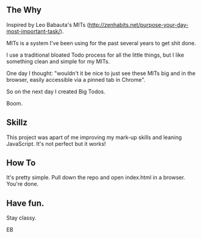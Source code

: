 ## The Why

Inspired by Leo Babauta's MITs (http://zenhabits.net/purpose-your-day-most-important-task/).

MITs is a system I've been using for the past several years to get shit done.

I use a traditional bloated Todo process for all the little things, but I like something clean and simple for my MITs.

One day I thought: "wouldn't it be nice to just see these MITs big and in the browser, easily accessible via a pinned tab in Chrome".

So on the next day I created Big Todos.

Boom.

## Skillz

This project was apart of me improving my mark-up skills and leaning JavaScript. It's not perfect but it works! 

## How To

It's pretty simple. Pull down the repo and open index.html in a browser. You're done.


## Have fun.

Stay classy.

EB